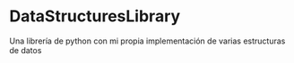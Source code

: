 # DataStructuresLibrary
Una librería de python con mi propia implementación de varias estructuras de datos

